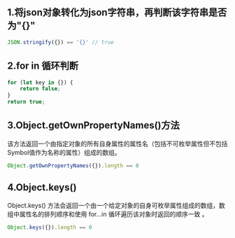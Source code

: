 ## 1.将json对象转化为json字符串，再判断该字符串是否为"{}"

```js
JSON.stringify({}) == '{}' // true
```

## 2.for in 循环判断

```js
for (let key in {}) {
    return false;
}
return true;
```

## 3.Object.getOwnPropertyNames()方法

该方法返回一个由指定对象的所有自身属性的属性名（包括不可枚举属性但不包括Symbol值作为名称的属性）组成的数组。

```js
Object.getOwnPropertyNames({}).length == 0
```

## 4.Object.keys()

Object.keys() 方法会返回一个由一个给定对象的自身可枚举属性组成的数组，数组中属性名的排列顺序和使用 for...in 循环遍历该对象时返回的顺序一致 。

```js
Object.keys({}).length == 0
```